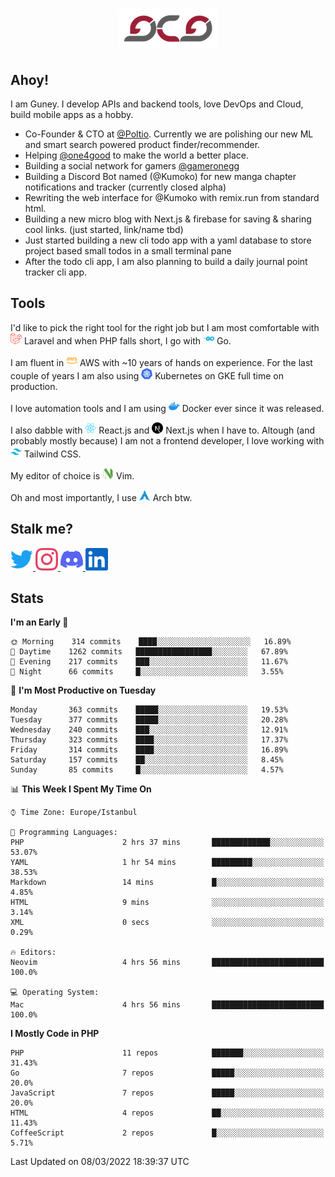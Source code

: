 <h1 align="center">
  <img src="https://raw.githubusercontent.com/gcg/gcg/master/gcg.png" alt="Guney Can Gokoglu" />
</h1>

## Ahoy!

I am Guney. I develop APIs and backend tools, love DevOps and Cloud, build mobile apps as a hobby.

- Co-Founder & CTO at [@Poltio](https://www.poltio.com). Currently we are polishing our new ML and smart search powered product finder/recommender.
- Helping [@one4good](https://one4good.com) to make the world a better place.
- Building a social network for gamers [@gameronegg](https://g1.gg)
- Building a Discord Bot named (@Kumoko) for new manga chapter notifications and tracker (currently closed alpha)
- Rewriting the web interface for @Kumoko with remix.run from standard html.
- Building a new micro blog with Next.js & firebase for saving & sharing cool links. (just started, link/name tbd)
- Just started building a new cli todo app with a yaml database to store project based small todos in a small terminal pane
- After the todo cli app, I am also planning to build a daily journal point tracker cli app.


## Tools

I'd like to pick the right tool for the right job but I am most comfortable with  <img src="https://raw.githubusercontent.com/gcg/gcg/master/assets/laravel.svg" alt="Laravel PHP" width="18" height="18" /> Laravel and when PHP falls short, I go with <img src="https://raw.githubusercontent.com/gcg/gcg/master/assets/go.svg" alt="Go" width="18" height="18" /> Go.

I am fluent in <img src="https://raw.githubusercontent.com/gcg/gcg/master/assets/amazonaws.svg" alt="AWS" width="18" height="18" /> AWS with ~10 years of hands on experience. For the last couple of years I am also using <img src="https://raw.githubusercontent.com/gcg/gcg/master/assets/kubernetes.svg" alt="GKE" height="18" width="18" /> Kubernetes on GKE full time on production.

I love automation tools and I am using <img src="https://raw.githubusercontent.com/gcg/gcg/master/assets/docker.svg" alt="Docker" width="18" height="18" /> Docker ever since it was released.

I also dabble with <img src="https://raw.githubusercontent.com/gcg/gcg/master/assets/react.svg" alt="React.js" width="18" height="18" /> React.js and <img src="https://raw.githubusercontent.com/gcg/gcg/master/assets/nextdotjs.svg" alt="Next.js" width="18" height="18" /> Next.js when I have to.
Altough (and probably mostly because) I am not a frontend developer, I love working with <img src="https://raw.githubusercontent.com/gcg/gcg/master/assets/tailwindcss.svg" alt="Tailwind CSS" width="18" height="18" /> Tailwind CSS.

My editor of choice is <img src="https://raw.githubusercontent.com/gcg/gcg/master/assets/neovim.svg" alt="NeoVim" width="18" height="18" /> Vim.

Oh and most importantly, I use <img src="https://raw.githubusercontent.com/gcg/gcg/master/assets/archlinux.svg" alt="Arch Linux" width="18" height="18" /> Arch btw.


## Stalk me?

<a href="https://twitter.com/gcg" target="_blank" >
    <img src="https://raw.githubusercontent.com/gcg/gcg/master/assets/twitter.svg" width="36" height="36" alt="@gcg" />
</a>

<a href="https://instagram.com/gcg" target="_blank">
    <img src="https://raw.githubusercontent.com/gcg/gcg/master/assets/instagram.svg" alt="@gcg" width="36" height="36" />
</a>

<a href="https://discord.gg/SMcJHkX4r7" target="_blank">
    <img src="https://raw.githubusercontent.com/gcg/gcg/master/assets/discord.svg" alt="gcg#3057" width="36" height="36" />
</a>

<a href="https://www.linkedin.com/in/guneycan/" target="_blank">
    <img src="https://raw.githubusercontent.com/gcg/gcg/master/assets/linkedin.svg" alt="LinkedIn" width="36" height="36" />
</a>

## Stats

<!--START_SECTION:waka-->
**I'm an Early 🐤** 

```text
🌞 Morning    314 commits    ████░░░░░░░░░░░░░░░░░░░░░   16.89% 
🌆 Daytime    1262 commits   █████████████████░░░░░░░░   67.89% 
🌃 Evening    217 commits    ███░░░░░░░░░░░░░░░░░░░░░░   11.67% 
🌙 Night      66 commits     █░░░░░░░░░░░░░░░░░░░░░░░░   3.55%

```
📅 **I'm Most Productive on Tuesday** 

```text
Monday       363 commits    █████░░░░░░░░░░░░░░░░░░░░   19.53% 
Tuesday      377 commits    █████░░░░░░░░░░░░░░░░░░░░   20.28% 
Wednesday    240 commits    ███░░░░░░░░░░░░░░░░░░░░░░   12.91% 
Thursday     323 commits    ████░░░░░░░░░░░░░░░░░░░░░   17.37% 
Friday       314 commits    ████░░░░░░░░░░░░░░░░░░░░░   16.89% 
Saturday     157 commits    ██░░░░░░░░░░░░░░░░░░░░░░░   8.45% 
Sunday       85 commits     █░░░░░░░░░░░░░░░░░░░░░░░░   4.57%

```


📊 **This Week I Spent My Time On** 

```text
⌚︎ Time Zone: Europe/Istanbul

💬 Programming Languages: 
PHP                      2 hrs 37 mins       █████████████░░░░░░░░░░░░   53.07% 
YAML                     1 hr 54 mins        █████████░░░░░░░░░░░░░░░░   38.53% 
Markdown                 14 mins             █░░░░░░░░░░░░░░░░░░░░░░░░   4.85% 
HTML                     9 mins              ░░░░░░░░░░░░░░░░░░░░░░░░░   3.14% 
XML                      0 secs              ░░░░░░░░░░░░░░░░░░░░░░░░░   0.29%

🔥 Editors: 
Neovim                   4 hrs 56 mins       █████████████████████████   100.0%

💻 Operating System: 
Mac                      4 hrs 56 mins       █████████████████████████   100.0%

```

**I Mostly Code in PHP** 

```text
PHP                      11 repos            ███████░░░░░░░░░░░░░░░░░░   31.43% 
Go                       7 repos             █████░░░░░░░░░░░░░░░░░░░░   20.0% 
JavaScript               7 repos             █████░░░░░░░░░░░░░░░░░░░░   20.0% 
HTML                     4 repos             ██░░░░░░░░░░░░░░░░░░░░░░░   11.43% 
CoffeeScript             2 repos             █░░░░░░░░░░░░░░░░░░░░░░░░   5.71%

```



 Last Updated on 08/03/2022 18:39:37 UTC
<!--END_SECTION:waka-->
